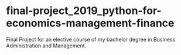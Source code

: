 # final-project_2019_python-for-economics-management-finance
Final Project for an elective course of my bachelor degree in Business Administration and Management. 
